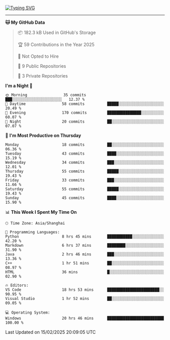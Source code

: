 <a href="https://git.io/typing-svg"><img src="https://readme-typing-svg.demolab.com?font=Jersey+10&size=33&pause=1000&color=0077B8&vCenter=true&width=429&height=46&lines=JACK_GDN+IS+WATCHING+YOU!" alt="Typing SVG" /></a>

---

<!--START_SECTION:waka-->
**🐱 My GitHub Data** 

> 📦 182.3 kB Used in GitHub's Storage 
 > 
> 🏆 59 Contributions in the Year 2025
 > 
> 🚫 Not Opted to Hire
 > 
> 📜 9 Public Repositories 
 > 
> 🔑 3 Private Repositories 
 > 
**I'm a Night 🦉** 

```text
🌞 Morning                35 commits          ███░░░░░░░░░░░░░░░░░░░░░░   12.37 % 
🌆 Daytime                58 commits          █████░░░░░░░░░░░░░░░░░░░░   20.49 % 
🌃 Evening                170 commits         ███████████████░░░░░░░░░░   60.07 % 
🌙 Night                  20 commits          ██░░░░░░░░░░░░░░░░░░░░░░░   07.07 % 
```
📅 **I'm Most Productive on Thursday** 

```text
Monday                   18 commits          ██░░░░░░░░░░░░░░░░░░░░░░░   06.36 % 
Tuesday                  43 commits          ████░░░░░░░░░░░░░░░░░░░░░   15.19 % 
Wednesday                34 commits          ███░░░░░░░░░░░░░░░░░░░░░░   12.01 % 
Thursday                 55 commits          █████░░░░░░░░░░░░░░░░░░░░   19.43 % 
Friday                   33 commits          ███░░░░░░░░░░░░░░░░░░░░░░   11.66 % 
Saturday                 55 commits          █████░░░░░░░░░░░░░░░░░░░░   19.43 % 
Sunday                   45 commits          ████░░░░░░░░░░░░░░░░░░░░░   15.90 % 
```


📊 **This Week I Spent My Time On** 

```text
🕑︎ Time Zone: Asia/Shanghai

💬 Programming Languages: 
Python                   8 hrs 45 mins       ███████████░░░░░░░░░░░░░░   42.20 % 
Markdown                 6 hrs 37 mins       ████████░░░░░░░░░░░░░░░░░   31.90 % 
Java                     2 hrs 46 mins       ███░░░░░░░░░░░░░░░░░░░░░░   13.36 % 
C++                      1 hr 51 mins        ██░░░░░░░░░░░░░░░░░░░░░░░   08.97 % 
HTML                     36 mins             █░░░░░░░░░░░░░░░░░░░░░░░░   02.90 % 

🔥 Editors: 
VS Code                  18 hrs 53 mins      ███████████████████████░░   90.95 % 
Visual Studio            1 hr 52 mins        ██░░░░░░░░░░░░░░░░░░░░░░░   09.05 % 

💻 Operating System: 
Windows                  20 hrs 46 mins      █████████████████████████   100.00 % 
```


 Last Updated on 15/02/2025 20:09:05 UTC
<!--END_SECTION:waka-->
